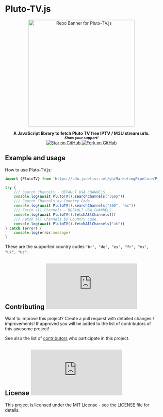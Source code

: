 # Pluto-TV.js

<div align="center">
<a href="https://github.com/MarketingPipeline/IPTV-Parser.js"> 
<img height=350 alt="Repo Banner for Pluto-TV.js" src="https://capsule-render.vercel.app/api?type=waving&color=539bf5&height=300&section=header&text=Pluto-TV.js&fontSize=60&fontColor=ffffff&animation=fadeIn&fontAlignY=38&desc=Find%20free%20TV%20streams%20from%20Pluto%20TV&descAlignY=60&descAlign=50"></img></a>

</div>  
    
<p align="center">
  <b>A JavaScript library to fetch Pluto TV free IPTV / M3U stream urls.</b>

  <br>
  <small> <b><i>Show your support!</i> </b></small>
  <br>
   <a href="https://github.com/MarketingPipeline/Pluto-TV.js">
    <img title="Star on GitHub" src="https://img.shields.io/github/stars/MarketingPipeline/Pluto-TV.js.svg?style=social&label=Star">
  </a>
  <a href="https://github.com/MarketingPipeline/Pluto-TV.js/fork">
    <img title="Fork on GitHub" src="https://img.shields.io/github/forks/MarketingPipeline/Pluto-TV.js.svg?style=social&label=Fork">
  </a>
   </p>  







## Example and usage

How to use Pluto-TV.js:

```js
import {PlutoTV} from 'https://cdn.jsdelivr.net/gh/MarketingPipeline/Pluto-TV.js@main/dist/pluto-tv.min.js';

try {
    /// Search Channels - DEFAULT USA CHANNELS.
    console.log(await PlutoTV().searchChannels("360p"))
    /// Search Channels by Country Code
    console.log(await PlutoTV().searchChannels("360", "mx"))
    /// Fetch all Channels - DEFAULT USA CHANNELS.
    console.log(await PlutoTV().fetchAllChannels())
    /// Fetch all Channels by Country Code.
    console.log(await PlutoTV().fetchAllChannels("uk"))
} catch (error) {
    console.log(error.message)
}
```

These are the supported country codes ```"br", "de", "es", "fr", "mx", "uk", "us"```. 


## Contributing ![GitHub](https://img.shields.io/github/contributors/MarketingPipeline/Pluto-TV.js)

Want to improve this project? Create a pull request with detailed changes / improvements! If approved you will be added to the list of contributors of this awesome project!

See also the list of
[contributors](https://github.com/MarketingPipeline/Pluto-TV.js/graphs/contributors) who
participate in this project.

## License ![GitHub](https://img.shields.io/github/license/MarketingPipeline/Pluto-TV.js)

This project is licensed under the MIT License - see the
[LICENSE](https://github.com/MarketingPipeline/Pluto-TV.js/blob/main/LICENSE) file for
details.
